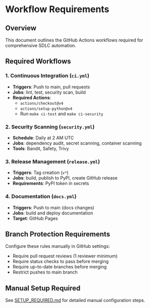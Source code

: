 # Workflow Requirements

## Overview

This document outlines the GitHub Actions workflows required for comprehensive SDLC automation.

## Required Workflows

### 1. Continuous Integration (`ci.yml`)
- **Triggers**: Push to main, pull requests
- **Jobs**: lint, test, security scan, build
- **Required Actions**: 
  - `actions/checkout@v4`
  - `actions/setup-python@v4`
  - Run `make ci-test` and `make ci-security`

### 2. Security Scanning (`security.yml`)
- **Schedule**: Daily at 2 AM UTC
- **Jobs**: dependency audit, secret scanning, container scanning
- **Tools**: Bandit, Safety, Trivy

### 3. Release Management (`release.yml`)
- **Triggers**: Tag creation (`v*`)
- **Jobs**: build, publish to PyPI, create GitHub release
- **Requirements**: PyPI token in secrets

### 4. Documentation (`docs.yml`)
- **Triggers**: Push to main (docs changes)
- **Jobs**: build and deploy documentation
- **Target**: GitHub Pages

## Branch Protection Requirements

Configure these rules manually in GitHub settings:

- Require pull request reviews (1 reviewer minimum)
- Require status checks to pass before merging
- Require up-to-date branches before merging
- Restrict pushes to main branch

## Manual Setup Required

See [SETUP_REQUIRED.md](../SETUP_REQUIRED.md) for detailed manual configuration steps.